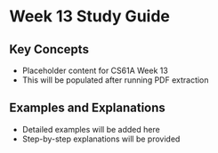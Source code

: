 # Week 13 Study Guide

## Key Concepts

- Placeholder content for CS61A Week 13
- This will be populated after running PDF extraction

## Examples and Explanations

- Detailed examples will be added here
- Step-by-step explanations will be provided
